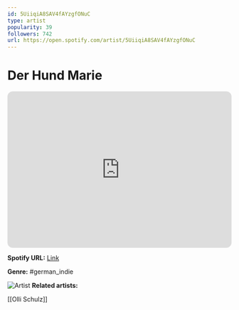 ```yaml
---
id: 5UiiqiA8SAV4fAYzgfONuC
type: artist
popularity: 39
followers: 742
url: https://open.spotify.com/artist/5UiiqiA8SAV4fAYzgfONuC
---
```

# Der Hund Marie

<iframe style="border-radius:12px" src="https://open.spotify.com/embed/artist/5UiiqiA8SAV4fAYzgfONuC" width="100%" height="352" frameBorder="0" allowfullscreen="" allow="autoplay; clipboard-write; encrypted-media; fullscreen; picture-in-picture" loading="lazy"></iframe>

**Spotify URL:** [Link](https://open.spotify.com/artist/5UiiqiA8SAV4fAYzgfONuC)

**Genre:**  #german_indie

![Artist](https://i.scdn.co/image/ab67616d0000b2738cced49224f6d6b576ad4a8c)
**Related artists:**

[[Olli Schulz]]
